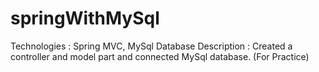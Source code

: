 # springWithMySql
Technologies : Spring MVC, MySql Database
Description : Created a controller and model part and connected MySql database. (For Practice)

